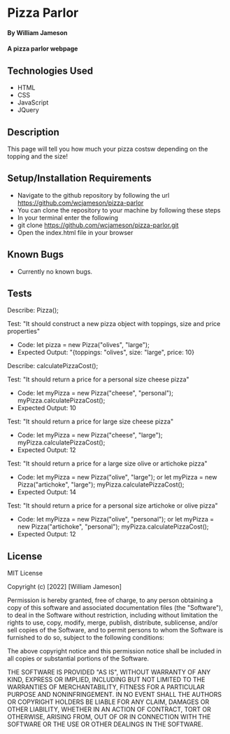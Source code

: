
# Pizza Parlor

#### By William Jameson

#### A pizza parlor webpage

## Technologies Used

* HTML
* CSS
* JavaScript
* JQuery

## Description

This page will tell you how much your pizza costsw depending on the topping and the size!

## Setup/Installation Requirements

* Navigate to the github repository by following the url https://github.com/wcjameson/pizza-parlor
* You can clone the repository to your machine by following these steps
* In your terminal enter the following
* git clone https://github.com/wcjameson/pizza-parlor.git
* Open the index.html file in your browser

## Known Bugs

* Currently no known bugs.

## Tests

Describe: Pizza();

Test: "It should construct a new pizza object with toppings, size and price properties"
* Code: let pizza = new Pizza("olives", "large");
* Expected Output: "{toppings: "olives", size: "large", price: 10}

Describe: calculatePizzaCost();

Test: "It should return a price for a personal size cheese pizza"
* Code: let myPizza = new Pizza("cheese", "personal");
myPizza.calculatePizzaCost();
* Expected Output: 10

Test: "It should return a price for large size cheese pizza"
* Code: let myPizza = new Pizza("cheese", "large");
myPizza.calculatePizzaCost();
* Expected Output: 12

Test: "It should return a price for a large size olive or artichoke pizza"
* Code: let myPizza = new Pizza("olive", "large"); or let myPizza = new Pizza("artichoke", "large");
myPizza.calculatePizzaCost();
* Expected Output: 14

Test: "It should return a price for a personal size artichoke or olive pizza"
* Code: let myPizza = new Pizza("olive", "personal"); or let myPizza = new Pizza("artichoke", "personal");
myPizza.calculatePizzaCost();
* Expected Output: 12

## License

MIT License

Copyright (c) [2022] [William Jameson]

Permission is hereby granted, free of charge, to any person obtaining a copy
of this software and associated documentation files (the "Software"), to deal
in the Software without restriction, including without limitation the rights
to use, copy, modify, merge, publish, distribute, sublicense, and/or sell
copies of the Software, and to permit persons to whom the Software is
furnished to do so, subject to the following conditions:

The above copyright notice and this permission notice shall be included in all
copies or substantial portions of the Software.

THE SOFTWARE IS PROVIDED "AS IS", WITHOUT WARRANTY OF ANY KIND, EXPRESS OR
IMPLIED, INCLUDING BUT NOT LIMITED TO THE WARRANTIES OF MERCHANTABILITY,
FITNESS FOR A PARTICULAR PURPOSE AND NONINFRINGEMENT. IN NO EVENT SHALL THE
AUTHORS OR COPYRIGHT HOLDERS BE LIABLE FOR ANY CLAIM, DAMAGES OR OTHER
LIABILITY, WHETHER IN AN ACTION OF CONTRACT, TORT OR OTHERWISE, ARISING FROM,
OUT OF OR IN CONNECTION WITH THE SOFTWARE OR THE USE OR OTHER DEALINGS IN THE
SOFTWARE.
